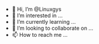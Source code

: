- 👋 Hi, I’m @Linuxgys
- 👀 I’m interested in ...
- 🌱 I’m currently learning ...
- 💞️ I’m looking to collaborate on ...
- 📫 How to reach me ...

<!---
Linuxgys/Linuxgys is a ✨ special ✨ repository because its `README.md` (this file) appears on your GitHub profile.
You can click the Preview link to take a look at your changes.
--->
